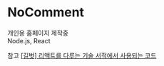 # NoComment

개인용 홈페이지 제작중<br>
Node.js, React

참고
<a href="https://github.com/velopert/learning-react">[길벗] 리액트를 다루는 기술 서적에서 사용되는 코드</a><br>
